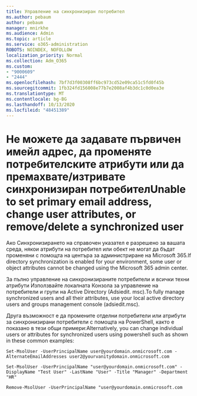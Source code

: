 ```yaml
---
title: Управление на синхронизиран потребител
ms.author: pebaum
author: pebaum
manager: mnirkhe
ms.audience: Admin
ms.topic: article
ms.service: o365-administration
ROBOTS: NOINDEX, NOFOLLOW
localization_priority: Normal
ms.collection: Adm_O365
ms.custom:
- "9000609"
- "2444"
ms.openlocfilehash: 7bf7d3f00308ff6bc973cd52e09ca51c5fd0f45b
ms.sourcegitcommit: 1fb324fd156008e77b7e2008af4b3dc1c0d0ea3e
ms.translationtype: MT
ms.contentlocale: bg-BG
ms.lasthandoff: 10/13/2020
ms.locfileid: "48451389"
---
```

# <a name="unable-to-set-primary-email-address-change-user-attributes-or-removedelete-a-synchronized-user"></a><span data-ttu-id="3e47a-102">Не можете да задавате първичен имейл адрес, да променяте потребителските атрибути или да премахвате/изтривате синхронизиран потребител</span><span class="sxs-lookup"><span data-stu-id="3e47a-102">Unable to set primary email address, change user attributes, or remove/delete a synchronized user</span></span>

<span data-ttu-id="3e47a-103">Ако Синхронизирането на справочен указател е разрешено за вашата среда, някои атрибути на потребител или обект не могат да бъдат променяни с помощта на центъра за администриране на Microsoft 365.</span><span class="sxs-lookup"><span data-stu-id="3e47a-103">If directory synchronization is enabled for your environment, some user or object attributes cannot be changed using the Microsoft 365 admin center.</span></span>

<span data-ttu-id="3e47a-104">За пълно управление на синхронизираните потребители и всички техни атрибути Използвайте локалната Конзола за управление на потребители и групи на Active Directory (Adsiedit. msc).</span><span class="sxs-lookup"><span data-stu-id="3e47a-104">To fully manage synchronized users and all their attributes, use your local active directory users and groups management console (adsiedit.msc).</span></span>  

<span data-ttu-id="3e47a-105">Друга възможност е да промените отделни потребители или атрибути за синхронизирани потребители с помощта на PowerShell, както е показано в тези общи примери:</span><span class="sxs-lookup"><span data-stu-id="3e47a-105">Alternatively, you can change individual users or attributes for synchronized users using powershell such as shown in these common examples:</span></span>

`Set-MsolUser -UserPrincipalName user@yourdomain.onmicrosoft.com -AlternateEmailAddresses user2@yourvanitydomain.onmicrosoft.com`

`Set-MsolUser -UserPrincipalName "user@yourdomain.onmicrosoft.com" -DisplayName "Test User" -LastName "User" -Title "Manager" -Department "HR"`

`Remove-MsolUser -UserPrincipalName "user@yourdomain.onmicrosoft.com`

